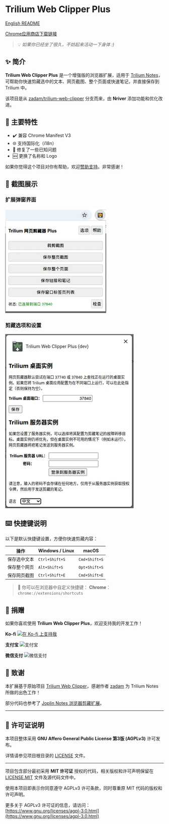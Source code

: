 # Trilium Web Clipper Plus

[English README](README.md)

[Chrome应用商店下载链接](https://chromewebstore.google.com/detail/trilium-web-clipper-plus/adkalonadklcbfpfgfjhkgaopdpljlkj)


> 💡 *如果你已经坐了很久，不妨起来活动一下身体 :)*

## ✨ 简介

**Trilium Web Clipper Plus** 是一个增强版的浏览器扩展，适用于 [Trilium Notes](https://github.com/zadam/trilium)，可帮助你快速剪藏选中的文本、网页截图、整个页面或快速笔记，并直接保存到 Trilium 中。

该项目是从 [zadam/trilium-web-clipper](https://github.com/zadam/trilium-web-clipper) 分支而来，由 **Nriver** 添加功能和优化改进。

## 🚀 主要特性

* ✔️ 兼容 Chrome Manifest V3
* 🌐 支持国际化（i18n）
* 🔧 修复了一些已知问题
* 🆕 更换了名称和 Logo

如果你觉得这个项目对你有帮助，欢迎[赞助支持](#捐赠)。非常感谢！

## 📸 截图展示

### 扩展弹窗界面
![扩展弹窗](docs/screenshot-cn-1.webp)

### 剪藏选项和设置
![剪藏选项](docs/screenshot-cn-2.webp)

## ⌨️ 快捷键说明

以下是默认快捷键设置，方便你快速剪藏内容：

| 操作     | Windows / Linux | macOS         |
| ------ | --------------- | ------------- |
| 保存选中文本 | `Ctrl+Shift+S`  | `Cmd+Shift+S` |
| 保存整个网页 | `Alt+Shift+S`   | `Opt+Shift+S` |
| 保存网页截图 | `Ctrl+Shift+E`  | `Cmd+Shift+E` |

> 🔧 你可以在浏览器中自定义快捷键：
> **Chrome**：`chrome://extensions/shortcuts`

## 🙏 捐赠

如果你喜欢使用 **Trilium Web Clipper Plus**，欢迎支持我的开发工作！

**Ko-fi**
[![在 Ko-fi 上支持我](https://ko-fi.com/img/githubbutton_sm.svg)](https://ko-fi.com/nriver)

**支付宝**
![支付宝](https://github.com/Nriver/trilium-translation/raw/main/docs/alipay.png)

**微信支付**
![微信支付](https://github.com/Nriver/trilium-translation/raw/main/docs/wechat_pay.png)

## 📌 致谢

本扩展基于原始项目 [Trilium Web Clipper](https://github.com/zadam/trilium-web-clipper)，感谢作者 [zadam](https://github.com/zadam) 为 Trilium Notes 所做的出色工作！

部分代码也参考了 [Joplin Notes 浏览器剪藏扩展](https://github.com/laurent22/joplin/tree/master/Clipper)。

---

## 📝 许可证说明

本项目整体采用 **GNU Affero General Public License 第3版 (AGPLv3)** 许可发布。

详情请参见项目根目录的 [LICENSE](./LICENSE) 文件。

---

项目包含部分最初采用 **MIT 许可证** 授权的代码，相关版权和许可声明保留在 [LICENSE.MIT](./LICENSE.MIT) 文件及源代码文件中。

使用本项目即表示你同意遵守 AGPLv3 许可条款，同时尊重原 MIT 代码的版权和许可声明。

更多关于 AGPLv3 许可证的信息，请访问：[https://www.gnu.org/licenses/agpl-3.0.html](https://www.gnu.org/licenses/agpl-3.0.html)